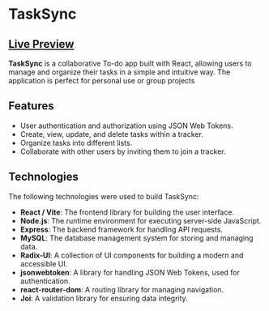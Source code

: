 
# TaskSync 

## [Live Preview](https://tasksync.haren.io)


**TaskSync** is a collaborative To-do app built with React, allowing users to manage and organize their tasks in a simple and intuitive way. The application is perfect for personal use or group projects


## Features

* User authentication and authorization using JSON Web Tokens.
* Create, view, update, and delete tasks within a tracker.
* Organize tasks into different lists.
* Collaborate with other users by inviting them to join a tracker.

## Technologies

The following technologies were used to build TaskSync:

* **React / Vite**: The frontend library for building the user interface.
* **Node.js**: The runtime environment for executing server-side JavaScript.
* **Express**: The backend framework for handling API requests.
* **MySQL**: The database management system for storing and managing data.
* **Radix-UI**: A collection of UI components for building a modern and accessible UI.
* **jsonwebtoken**: A library for handling JSON Web Tokens, used for authentication.
* **react-router-dom**: A routing library for managing navigation.
* **Joi**: A validation library for ensuring data integrity.